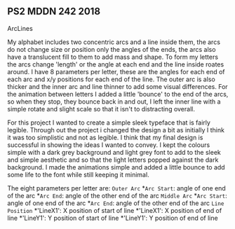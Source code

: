 ## PS2 MDDN 242 2018

ArcLines

My alphabet includes two concentric arcs and a line inside them, the arcs do not change size or position only the angles of the ends, the arcs also have a translucent fill to them to add mass and shape. To form my letters the arcs change 'length' or the angle at each end and the line inside roates around. I have 8 parameters per letter, these are the angles for each end of each arc and x/y positions for each end of the line. The outer arc is also thicker and the inner arc and line thinner to add some visual differences. For the animation between letters I added a little 'bounce' to the end of the arcs, so when they stop, they bounce back in and out, I left the inner line with a simple rotate and slight scale so that it isn't to distracting overall.

For this project I wanted to create a simple sleek typeface that is fairly legible. Through out the project i changed the design a bit as initially I think it was too simplistic and not as legible. I think that my final design is successful in showing the ideas I wanted to convey. I kept the colours simple with a dark grey background and light grey font to add to the sleek and simple aesthetic and so that the light letters popped against the dark background. I made the animations simple and added a little bounce to add some life to the font while still keeping it minimal.

The eight parameters per letter are:
	`Outer Arc`
		*`Arc Start`: angle of one end of the arc
		*`Arc End`: angle of the other end of the arc
	`Middle Arc`
		*`Arc Start`: angle of one end of the arc
		*`Arc End`: angle of the other end of the arc
	`Line Position`
		*'LineX1': X position of start of line
		*'LineX1': X position of end of line
		*'LineY1': Y position of start of line
		*'LineY1': Y position of end of line
